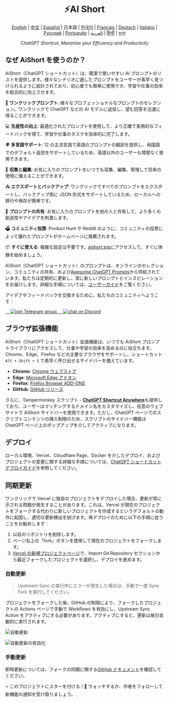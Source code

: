 <h1 align="center">
⚡️AI Short
</h1>
<p align="center">
    <a href="/README-en.md">English</a> | <a href="/README.md">中文</a> |
<a href="./README-es.md">Español</a> |
日本語 |
<a href="./README-ko.md">한국어</a> |
<a href="./README-fr.md">Français</a> |
<a href="./README-de.md">Deutsch</a> |
<a href="./README-it.md">Italiano</a> |
<a href="./README-ru.md">Русский</a> |
<a href="./README-pt.md">Português</a> |
<a href="./README-ar.md">العربية</a> |
<a href="./README-hi.md">हिन्दी</a> |
<a href="./README-bn.md">বাংলা</a>
</p>
<p align="center">
    <em>ChatGPT Shortcut, Maximize your Efficiency and Productivity</em>
</p>

## なぜ AiShort を使うのか？

AiShort（ChatGPT ショートカット）は、簡潔で使いやすい AI プロンプトのリストを提供します。様々なシナリオに適したプロンプトをユーザーが素早く見つけられるように設計されており、初心者でも簡単に使用でき、学習や仕事の効率を総合的に向上させます。

🚀 **ワンクリックプロンプト**: 様々なプロフェッショナルなプロンプトのセレクション。ワンクリックで ChatGPT などの AI モデルに送信し、望む回答を迅速に得ることができます。

💻 **生産性の向上**: 最適化されたプロンプトを使用して、より正確で実用的なフィードバックを得て、学習や仕事のタスクを効率的に完了します。

🌍 **多言語サポート**: 12 の主流言語で英語のプロンプトの翻訳を提供し、母国語でのデフォルト返信をサポートしているため、英語以外のユーザーも障壁なく使用できます。

💾 **収集と編集**: お気に入りのプロンプトをいつでも収集、編集、管理して将来の使用に備えることができます。

📤 **エクスポートとバックアップ**: ワンクリックですべてのプロンプトをエクスポートし、バックアップ用に JSON 形式をサポートしているため、ローカルへの移行や保存が簡単です。

🌟 **プロンプトの共有**: お気に入りのプロンプトを他の人と共有して、より多くの創造性やアイデアを刺激します。

🗳️ **コミュニティ投票**: Product Hunt や Reddit のように、コミュニティの投票によって優れたプロンプトがホームページに推薦されます。

📦 **すぐに使える**: 複雑な設定は不要です。[aishort.top](https://www.aishort.top/ja/)にアクセスして、すぐに体験を始めましょう。

AiShort（ChatGPT ショートカット）のプロンプトは、オンラインのセレクション、コミュニティの共有、および[Awesome ChatGPT Prompts](https://github.com/f/awesome-chatgpt-prompts)から供給されています。私たちは定期的に更新し、常に新しいプロンプトとインスピレーションをお届けします。詳細な手順については、[ユーザーガイド](https://www.aishort.top/ja/docs/guides/getting-started)をご覧ください。

アイデアやフィードバックを交換するために、私たちのコミュニティへようこそ：

<a href="https://t.me/aishort_top">
    <img src="https://img.shields.io/badge/Telegram-Group-blue?logo=telegram&style=for-the-badge" alt="join Telegram group" />
</a>

<a href="https://discord.gg/PZTQfJ4GjX">
    <img src="https://img.shields.io/discord/1048780149899939881?color=%2385c8c8&label=Discord&logo=discord&style=for-the-badge" alt="chat on Discord" />
</a>

## ブラウザ拡張機能

AiShort（ChatGPT ショートカット）拡張機能は、いつでも AiShort プロンプトライブラリにアクセスして、仕事や学習の効率を高めるのに役立ちます。Chrome、Edge、Firefox などの主要なブラウザをサポートし、ショートカット `Alt + Shift + S` で素早く呼び出せるサイドバーを備えています。

- **Chrome**: [Chrome ウェブストア](https://chrome.google.com/webstore/detail/chatgpt-shortcut/blcgeoojgdpodnmnhfpohphdhfncblnj)
- **Edge**: [Microsoft Edge アドオン](https://microsoftedge.microsoft.com/addons/detail/chatgpt-shortcut/hnggpalhfjmdhhmgfjpmhlfilnbmjoin)
- **Firefox**: [Firefox Browser ADD-ONS](https://addons.mozilla.org/addon/chatgpt-shortcut/)
- **GitHub**: [GitHub リリース](https://github.com/rockbenben/ChatGPT-Shortcut/releases/latest)

さらに、Tampermonkey スクリプト - [**ChatGPT Shortcut Anywhere**](https://greasyfork.org/scripts/482907-chatgpt-shortcut-anywhere)も提供しており、ユーザーはマッチングするドメイン名をカスタマイズし、任意のウェブサイトで AiShort サイドバーを使用できます。ただし、ChatGPT ページでのスクリプトコンテンツの挿入制限のため、スクリプトのサイドバー機能は ChatGPT ページ上のポップアップを介してアクティブになります。

## デプロイ

ローカル環境、Vercel、Cloudflare Page、Docker を介したデプロイ、およびプロジェクトの変更に関する詳細な手順については、[ChatGPT ショートカットデプロイガイド](https://www.aishort.top/ja/docs/deploy)を参照してください。

## 同期更新

ワンクリックで Vercel に独自のプロジェクトをデプロイした場合、更新が常に示される問題が発生することがあります。これは、Vercel が現在のプロジェクトをフォークする代わりに新しいプロジェクトを作成するというデフォルトの動作に起因し、適切な更新検出を妨げます。再デプロイのために以下の手順に従うことをお勧めします：

1. 以前のリポジトリを削除します。
2. ページ右上の「fork」ボタンを使用して現在のプロジェクトをフォークします。
3. [Vercel の新規プロジェクトページ](https://vercel.com/new)で、Import Git Repository セクションから最近フォークしたプロジェクトを選択し、デプロイを進めます。

### 自動更新

> Upstream Sync の実行中にエラーが発生した場合は、手動で一度 Sync Fork を実行してください。

プロジェクトをフォークした後、GitHub の制限により、フォークしたプロジェクトの Actions ページで手動で Workflows を有効にし、Upstream Sync Action をアクティブにする必要があります。アクティブにすると、更新は毎日自動的に実行されます。

![自動更新](https://img.newzone.top/2023-05-19-11-57-59.png?imageMogr2/format/webp)

![自動更新の有効化](https://img.newzone.top/2023-05-19-11-59-26.png?imageMogr2/format/webp)

### 手動更新

即時更新については、フォークの同期に関する[GitHub ドキュメント](https://docs.github.com/en/pull-requests/collaborating-with-pull-requests/working-with-forks/syncing-a-fork)を確認してください。

⭐ このプロジェクトにスターを付ける / 👀 ウォッチするか、作者をフォローして新機能の通知を受け取りましょう。
